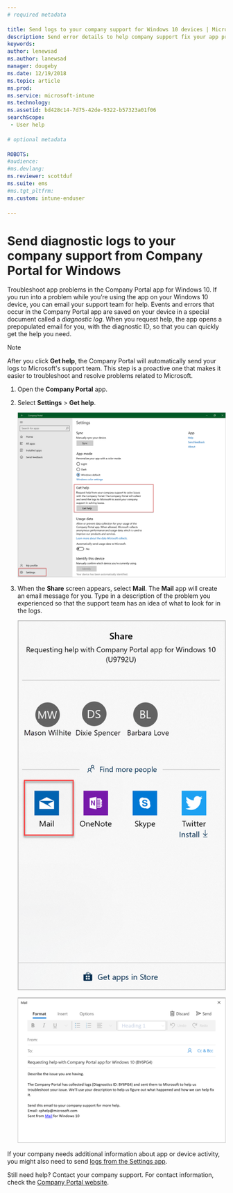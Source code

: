 ```yaml
---
# required metadata

title: Send logs to your company support for Windows 10 devices | Microsoft Docs
description: Send error details to help company support fix your app problems
keywords:
author: lenewsad
ms.author: lanewsad
manager: dougeby
ms.date: 12/19/2018
ms.topic: article
ms.prod:
ms.service: microsoft-intune
ms.technology:
ms.assetid: bd428c14-7d75-42de-9322-b57323a01f06
searchScope:
 - User help

# optional metadata

ROBOTS:  
#audience:
#ms.devlang:
ms.reviewer: scottduf
ms.suite: ems
#ms.tgt_pltfrm:
ms.custom: intune-enduser

---
```


# Send diagnostic logs to your company support from Company Portal for Windows

Troubleshoot app problems in the Company Portal app for Windows 10. If you run into a problem while you’re using the app on your Windows 10 device, you can email your support team for help. Events and errors that occur in the Company Portal app are saved on your device in a special document called a _diagnostic log_. When you request help, the app opens a prepopulated email for you, with the diagnostic ID, so that you can quickly get the help you need.

> [!Note]		
> After you click **Get help**, the Company Portal will automatically send your logs to Microsoft's support team. This step is a proactive one that makes it easier to troubleshoot and resolve problems related to Microsoft.  

1. Open the **Company Portal** app.
2. Select **Settings** > **Get help**.  

   ![Screenshot of the Settings page, highlighting Settings and the Get Help section and button.](./media/1811_Get_Help_Windows_Cpapp.png)    

3. When the **Share** screen appears, select **Mail**. The **Mail** app will create an email message for you. Type in a description of the problem you experienced so that the support team has an idea of what to look for in the logs.

   ![Screenshot of the Share screen, highlighting the Mail app icon.](./media/1811_Mail_Logs_Windows_CPapp.png)  


   ![Screenshot of the prepopulated email that opens in the Mail app.](./media/1811_Get_Help_Email_Windows_CPapp.png)  

If your company needs additional information about app or device activity, you might also need to send [logs from the Settings app](send-logs-to-your-it-admin-settings-windows.md).  

Still need help? Contact your company support. For contact information, check the [Company Portal website](https://go.microsoft.com/fwlink/?linkid=2010980).  
